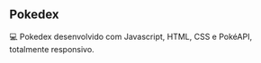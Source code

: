 ##    Pokedex 


💻 Pokedex desenvolvido com Javascript, HTML, CSS e PokéAPI, totalmente responsivo.
